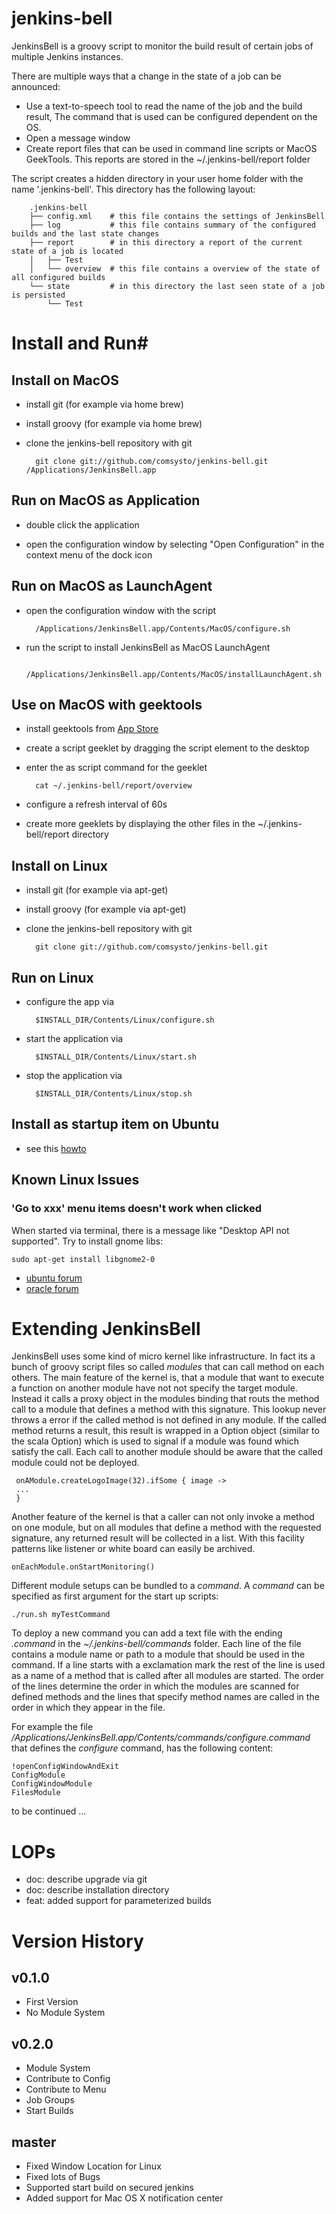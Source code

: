 jenkins-bell
============

JenkinsBell is a groovy script to monitor the build result of certain jobs of multiple Jenkins instances.

There are multiple ways that a change in the state of a job can be announced:
* Use a text-to-speech tool to read the name of the job and the build result, The command that is used can be configured dependent on the OS.
* Open a message window
* Create report files that can be used in command line scripts or MacOS GeekTools.
  This reports are stored in the ~/.jenkins-bell/report folder

The script creates a hidden directory in your user home folder with the name '.jenkins-bell'.
This directory has the following layout:

        .jenkins-bell
        ├── config.xml    # this file contains the settings of JenkinsBell
        ├── log           # this file contains summary of the configured builds and the last state changes
        ├── report        # in this directory a report of the current state of a job is located
        │   ├── Test
        │   └── overview  # this file contains a overview of the state of all configured builds
        └── state         # in this directory the last seen state of a job is persisted
            └── Test

# Install and Run#


## Install on MacOS ##

* install git (for example via home brew)

* install groovy (for example via home brew)

* clone the jenkins-bell repository with git

        git clone git://github.com/comsysto/jenkins-bell.git /Applications/JenkinsBell.app


## Run on MacOS as Application ##

* double click the application

* open the configuration window by selecting "Open Configuration" in the context menu of the dock icon


## Run on MacOS as LaunchAgent ##

* open the configuration window with the script

        /Applications/JenkinsBell.app/Contents/MacOS/configure.sh

* run the script to install JenkinsBell as MacOS LaunchAgent

        /Applications/JenkinsBell.app/Contents/MacOS/installLaunchAgent.sh



## Use on MacOS with geektools ##

* install geektools from [App Store](http://itunes.apple.com/de/app/geektool/id456877552?mt=12)

* create a script geeklet by dragging the script element to the desktop

* enter the as script command for the geeklet

        cat ~/.jenkins-bell/report/overview

* configure a refresh interval of 60s

* create more geeklets by displaying the other files in the ~/.jenkins-bell/report directory



## Install on Linux ##

* install git (for example via apt-get)

* install groovy (for example via apt-get)

* clone the jenkins-bell repository with git

        git clone git://github.com/comsysto/jenkins-bell.git


## Run on Linux ##

* configure the app via

        $INSTALL_DIR/Contents/Linux/configure.sh

* start the application via

        $INSTALL_DIR/Contents/Linux/start.sh

* stop the application via

        $INSTALL_DIR/Contents/Linux/stop.sh


## Install as startup item on Ubuntu ##

* see this [howto](http://www.howtogeek.com/howto/ubuntu/how-to-add-a-program-to-the-ubuntu-startup-list-after-login)

## Known Linux Issues ##

### 'Go to xxx' menu items doesn't work when clicked ###
When started via terminal, there is a message like "Desktop API not supported".
Try to install gnome libs:

    sudo apt-get install libgnome2-0

* [ubuntu forum](http://ubuntuforums.org/showpost.php?p=12177562&postcount=3)
* [oracle forum](https://forums.oracle.com/forums/thread.jspa?messageID=10065699)

# Extending JenkinsBell #
JenkinsBell uses some kind of micro kernel like infrastructure. In fact its a bunch of groovy script files so called _modules_ that can call method on each others.
The main feature of the kernel is, that a module that want to execute a function on another module have not not specify
the target module. Instead it calls a proxy object in the modules binding that routs the method call to a module that
defines a method with this signature. This lookup never throws a error if the called method is not defined in any module. If the called
method returns a result, this result is wrapped in a Option object (similar to the scala Option) which is used to signal if
a module was found which satisfy the call. Each call to another module should be aware that the called module could not be deployed.

     onAModule.createLogoImage(32).ifSome { image ->
     ...
     }

Another feature of the kernel is that a caller can not only invoke a method on one module, but on all modules that define a method with the requested signature,
any returned result will be collected in a list.
With this facility patterns like listener or white board can easily be archived.

    onEachModule.onStartMonitoring()

Different module setups can be bundled to a _command_. A _command_ can be specified as first argument for the start up scripts:

    ./run.sh myTestCommand

To deploy a new command you can add a text file with the ending _.command_ in the _~/.jenkins-bell/commands_ folder.
Each line of the file contains a module name or path to a module that should be used in the command.
If a line starts with a exclamation mark the rest of the line is used as a name of a method that is called after all modules are started.
The order of the lines determine the order in which the modules are scanned for defined methods and
the lines that specify method names are called in the order in which they appear in the file.

For example the file _/Applications/JenkinsBell.app/Contents/commands/configure.command_ that defines the _configure_ command, has the following content:

    !openConfigWindowAndExit
    ConfigModule
    ConfigWindowModule
    FilesModule

to be continued ...

# LOPs #
* doc:  describe upgrade via git
* doc:  describe installation directory
* feat: added support for parameterized builds

# Version History #
## v0.1.0 ##
* First Version
* No Module System

## v0.2.0 ##
* Module System
* Contribute to Config
* Contribute to Menu
* Job Groups
* Start Builds

## master ##
* Fixed Window Location for Linux
* Fixed lots of Bugs
* Supported start build on secured jenkins
* Added support for Mac OS X notification center









